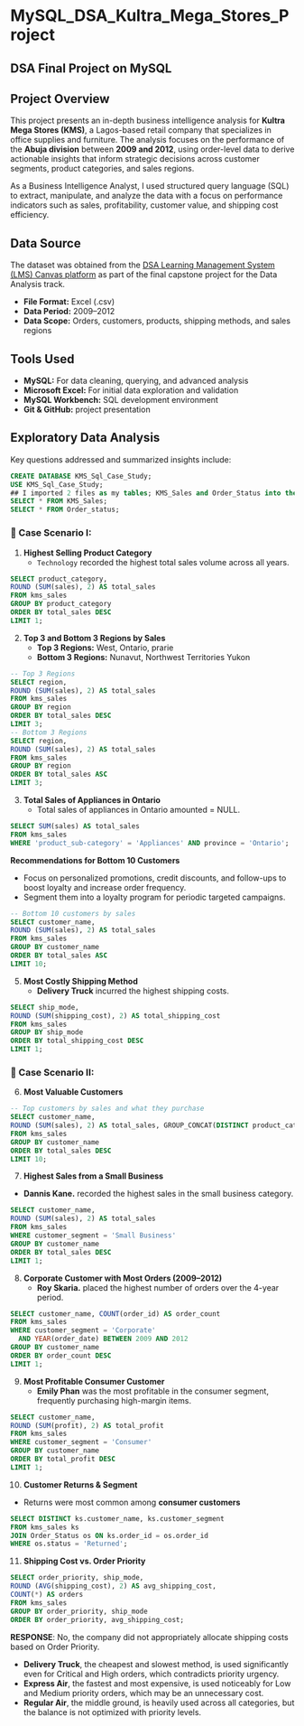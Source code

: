 # MySQL_DSA_Kultra_Mega_Stores_Project
## DSA Final Project on MySQL
## Project Overview
This project presents an in-depth business intelligence analysis for **Kultra Mega Stores (KMS)**, a Lagos-based retail company that specializes in office supplies and furniture. The analysis focuses on the performance of the **Abuja division** between **2009 and 2012**, using order-level data to derive actionable insights that inform strategic decisions across customer segments, product categories, and sales regions.

As a Business Intelligence Analyst, I used structured query language (SQL) to extract, manipulate, and analyze the data with a focus on performance indicators such as sales, profitability, customer value, and shipping cost efficiency.

## Data Source

The dataset was obtained from the [DSA Learning Management System (LMS) Canvas platform](https://canvas.instructure.com/courses/11955369/files/folder/DSA%20Capstone%20Project%20Files) as part of the final capstone project for the Data Analysis track.

- **File Format:** Excel (.csv)
- **Data Period:** 2009–2012
- **Data Scope:** Orders, customers, products, shipping methods, and sales regions

## Tools Used
- **MySQL:** For data cleaning, querying, and advanced analysis
- **Microsoft Excel:** For initial data exploration and validation
- **MySQL Workbench:** SQL development environment
- **Git & GitHub:** project presentation

## Exploratory Data Analysis
Key questions addressed and summarized insights include:
```SQL
CREATE DATABASE KMS_Sql_Case_Study;
USE KMS_Sql_Case_Study;
## I imported 2 files as my tables; KMS_Sales and Order_Status into the Database(KMS_Sql_Case_Study)  ##
SELECT * FROM KMS_Sales;
SELECT * FROM Order_status;
```

### 🔹 Case Scenario I:

1. **Highest Selling Product Category**
   - `Technology` recorded the highest total sales volume across all years.
```SQL
SELECT product_category, 
ROUND (SUM(sales), 2) AS total_sales
FROM kms_sales
GROUP BY product_category
ORDER BY total_sales DESC
LIMIT 1;
```
2. **Top 3 and Bottom 3 Regions by Sales**
   - **Top 3 Regions:** West, Ontario, prarie
   - **Bottom 3 Regions:** Nunavut, Northwest Territories Yukon
```SQL
-- Top 3 Regions
SELECT region, 
ROUND (SUM(sales), 2) AS total_sales
FROM kms_sales
GROUP BY region
ORDER BY total_sales DESC
LIMIT 3;
-- Bottom 3 Regions
SELECT region, 
ROUND (SUM(sales), 2) AS total_sales
FROM kms_sales
GROUP BY region
ORDER BY total_sales ASC
LIMIT 3;
```

3. **Total Sales of Appliances in Ontario**
   - Total sales of appliances in Ontario amounted = NULL.
```SQL
SELECT SUM(sales) AS total_sales
FROM kms_sales
WHERE 'product_sub-category' = 'Appliances' AND province = 'Ontario';
```
**Recommendations for Bottom 10 Customers**
   - Focus on personalized promotions, credit discounts, and follow-ups to boost loyalty and increase order frequency.
   - Segment them into a loyalty program for periodic targeted campaigns.
```SQL
-- Bottom 10 customers by sales
SELECT customer_name, 
ROUND (SUM(sales), 2) AS total_sales
FROM kms_sales
GROUP BY customer_name
ORDER BY total_sales ASC
LIMIT 10;
```

5. **Most Costly Shipping Method**
   - **Delivery Truck** incurred the highest shipping costs. 
```SQL
SELECT ship_mode, 
ROUND (SUM(shipping_cost), 2) AS total_shipping_cost
FROM kms_sales
GROUP BY ship_mode
ORDER BY total_shipping_cost DESC
LIMIT 1;
```
### 🔹 Case Scenario II:

6. **Most Valuable Customers**
```SQL
-- Top customers by sales and what they purchase
SELECT customer_name, 
ROUND (SUM(sales), 2) AS total_sales, GROUP_CONCAT(DISTINCT product_category) AS categories
FROM kms_sales
GROUP BY customer_name
ORDER BY total_sales DESC
LIMIT 10;
```

7. **Highest Sales from a Small Business**
 - **Dannis Kane.** recorded the highest sales in the small business category.
```SQL
SELECT customer_name, 
ROUND (SUM(sales), 2) AS total_sales
FROM kms_sales
WHERE customer_segment = 'Small Business'
GROUP BY customer_name
ORDER BY total_sales DESC
LIMIT 1;
```

8. **Corporate Customer with Most Orders (2009–2012)**
   - **Roy Skaria.** placed the highest number of orders over the 4-year period.
```SQL
SELECT customer_name, COUNT(order_id) AS order_count
FROM kms_sales
WHERE customer_segment = 'Corporate'
  AND YEAR(order_date) BETWEEN 2009 AND 2012
GROUP BY customer_name
ORDER BY order_count DESC
LIMIT 1;
```

9. **Most Profitable Consumer Customer**
   - **Emily Phan** was the most profitable in the consumer segment, frequently purchasing high-margin items.
```SQL
SELECT customer_name, 
ROUND (SUM(profit), 2) AS total_profit
FROM kms_sales
WHERE customer_segment = 'Consumer'
GROUP BY customer_name
ORDER BY total_profit DESC
LIMIT 1;
```

10. **Customer Returns & Segment**
   - Returns were most common among **consumer customers**
```SQL
SELECT DISTINCT ks.customer_name, ks.customer_segment
FROM kms_sales ks
JOIN Order_Status os ON ks.order_id = os.order_id
WHERE os.status = 'Returned';
```

11. **Shipping Cost vs. Order Priority**
   
```SQL
SELECT order_priority, ship_mode, 
ROUND (AVG(shipping_cost), 2) AS avg_shipping_cost,
COUNT(*) AS orders
FROM kms_sales
GROUP BY order_priority, ship_mode
ORDER BY order_priority, avg_shipping_cost;
```
**RESPONSE**: No, the company did not appropriately allocate shipping costs based on Order Priority.
   - **Delivery Truck**, the cheapest and slowest method, is used significantly even for Critical and High orders, which contradicts priority urgency.
   - **Express Air**, the fastest and most expensive, is used noticeably for Low and Medium priority orders, which may be an unnecessary cost.
   - **Regular Air**, the middle ground, is heavily used across all categories, but the balance is not optimized with priority levels.





     




